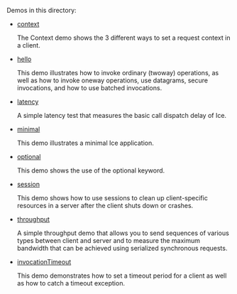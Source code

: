 Demos in this directory:

- [context](./context)

  The Context demo shows the 3 different ways to set a request context in a
  client.

- [hello](./hello)

  This demo illustrates how to invoke ordinary (twoway) operations, as
  well as how to invoke oneway operations, use datagrams, secure
  invocations, and how to use batched invocations.

- [latency](./latency)

  A simple latency test that measures the basic call dispatch delay of
  Ice.

- [minimal](./minimal)

  This demo illustrates a minimal Ice application.

- [optional](./optional)

  This demo shows the use of the optional keyword.

- [session](./session)

  This demo shows how to use sessions to clean up client-specific
  resources in a server after the client shuts down or crashes.

- [throughput](./throughput)

  A simple throughput demo that allows you to send sequences of
  various types between client and server and to measure the maximum
  bandwidth that can be achieved using serialized synchronous
  requests.

- [invocationTimeout](./invocationTimeout)

  This demo demonstrates how to set a timeout period for a client
  as well as how to catch a timeout exception.
  